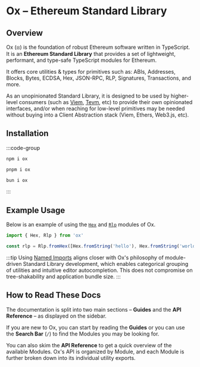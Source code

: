 # Ox – Ethereum Standard Library 

## Overview

Ox (⦻) is the foundation of robust Ethereum software written in TypeScript. It is an **Ethereum Standard Library** that provides a set of lightweight, performant, and type-safe TypeScript modules for Ethereum.

It offers core utilities & types for primitives such as: ABIs, Addresses, Blocks, Bytes, ECDSA, Hex, JSON-RPC, RLP, Signatures, Transactions, and more.

As an unopinionated Standard Library, it is designed to be used by higher-level consumers (such as [Viem](https://viem.sh), [Tevm](https://tevm.sh), etc) to provide their own opinionated interfaces, and/or when reaching for low-level primitives may be needed without buying into a Client Abstraction stack (Viem, Ethers, Web3.js, etc).

## Installation

:::code-group

```bash [npm]
npm i ox
```

```bash [pnpm]
pnpm i ox
```

```bash [bun]
bun i ox
```

:::

## Example Usage

Below is an example of using the [`Hex`](/api/Hex) and [`Rlp`](/api/Rlp) modules of Ox.

```ts twoslash
import { Hex, Rlp } from 'ox'

const rlp = Rlp.fromHex([Hex.fromString('hello'), Hex.fromString('world')])
```

:::tip
Using [Named Imports](#TODO) aligns closer with Ox's philosophy of module-driven Standard Library development, which enables categorical grouping of utilities and intuitive editor autocompletion. This does not compromise on tree-shakability and application bundle size.
:::

## How to Read These Docs

The documentation is split into two main sections – **Guides** and the **API Reference** – as displayed on the sidebar.

If you are new to Ox, you can start by reading the **Guides** or you can use the **Search Bar** (`/`) to find the Modules you may be looking for.

You can also skim the **API Reference** to get a quick overview of the available Modules. Ox's API is organized by Module, and each Module is further broken down into its individual utility exports.

